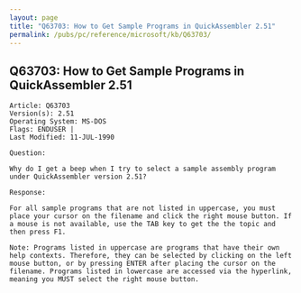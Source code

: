 ```yaml
---
layout: page
title: "Q63703: How to Get Sample Programs in QuickAssembler 2.51"
permalink: /pubs/pc/reference/microsoft/kb/Q63703/
---
```


## Q63703: How to Get Sample Programs in QuickAssembler 2.51

	Article: Q63703
	Version(s): 2.51
	Operating System: MS-DOS
	Flags: ENDUSER |
	Last Modified: 11-JUL-1990
	
	Question:
	
	Why do I get a beep when I try to select a sample assembly program
	under QuickAssembler version 2.51?
	
	Response:
	
	For all sample programs that are not listed in uppercase, you must
	place your cursor on the filename and click the right mouse button. If
	a mouse is not available, use the TAB key to get the the topic and
	then press F1.
	
	Note: Programs listed in uppercase are programs that have their own
	help contexts. Therefore, they can be selected by clicking on the left
	mouse button, or by pressing ENTER after placing the cursor on the
	filename. Programs listed in lowercase are accessed via the hyperlink,
	meaning you MUST select the right mouse button.
